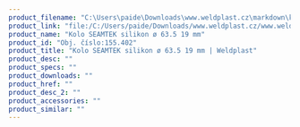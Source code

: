 ```yaml
---
product_filename: "C:\Users\paide\Downloads\www.weldplast.cz\markdown\kolo-seamtek-silikon-o-635-19-mm_pg=4.md"
product_link: "file:/C:/Users/paide/Downloads/www.weldplast.cz/www.weldplast.cz/kolo-seamtek-silikon-o-635-19-mm_pg=4"
product_name: "Kolo SEAMTEK silikon ø 63.5 19 mm"
product_id: "Obj. číslo:155.402"
product_title: "Kolo SEAMTEK silikon ø 63.5 19 mm | Weldplast"
product_desc: ""
product_specs: ""
product_downloads: ""
product_href: ""
product_desc_2: ""
product_accessories: ""
product_similar: ""
---
```

